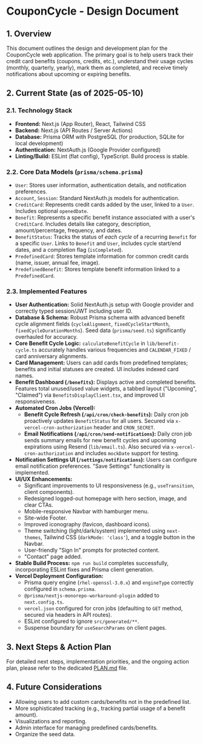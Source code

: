 # CouponCycle - Design Document

## 1. Overview

This document outlines the design and development plan for the CouponCycle web application. The primary goal is to help users track their credit card benefits (coupons, credits, etc.), understand their usage cycles (monthly, quarterly, yearly), mark them as completed, and receive timely notifications about upcoming or expiring benefits.

## 2. Current State (as of 2025-05-10)

### 2.1. Technology Stack

*   **Frontend:** Next.js (App Router), React, Tailwind CSS
*   **Backend:** Next.js (API Routes / Server Actions)
*   **Database:** Prisma ORM with PostgreSQL (for production, SQLite for local development)
*   **Authentication:** NextAuth.js (Google Provider configured)
*   **Linting/Build:** ESLint (flat config), TypeScript. Build process is stable.

### 2.2. Core Data Models (`prisma/schema.prisma`)

*   `User`: Stores user information, authentication details, and notification preferences.
*   `Account`, `Session`: Standard NextAuth.js models for authentication.
*   `CreditCard`: Represents credit cards added by the user, linked to a `User`. Includes optional `openedDate`.
*   `Benefit`: Represents a specific benefit instance associated with a user's `CreditCard`. Includes details like category, description, amount/percentage, frequency, and dates.
*   `BenefitStatus`: Tracks the status of *each cycle* of a recurring `Benefit` for a specific `User`. Links to `Benefit` and `User`, includes cycle start/end dates, and a completion flag (`isCompleted`).
*   `PredefinedCard`: Stores template information for common credit cards (name, issuer, annual fee, image).
*   `PredefinedBenefit`: Stores template benefit information linked to a `PredefinedCard`.

### 2.3. Implemented Features

*   **User Authentication:** Solid NextAuth.js setup with Google provider and correctly typed session/JWT including user ID.
*   **Database & Schema:** Robust Prisma schema with advanced benefit cycle alignment fields (`cycleAlignment`, `fixedCycleStartMonth`, `fixedCycleDurationMonths`). Seed data (`prisma/seed.ts`) significantly overhauled for accuracy.
*   **Core Benefit Cycle Logic:** `calculateBenefitCycle` in `lib/benefit-cycle.ts` accurately handles various frequencies and `CALENDAR_FIXED` / card anniversary alignments.
*   **Card Management:** Users can add cards from predefined templates; benefits and initial statuses are created. UI includes indexed card names.
*   **Benefit Dashboard (`/benefits`):** Displays active and completed benefits. Features total unused/used value widgets, a tabbed layout ("Upcoming", "Claimed") via `BenefitsDisplayClient.tsx`, and improved UI responsiveness.
*   **Automated Cron Jobs (Vercel):**
    *   **Benefit Cycle Refresh (`/api/cron/check-benefits`):** Daily cron job proactively updates `BenefitStatus` for all users. Secured via `x-vercel-cron-authorization` header and `CRON_SECRET`.
    *   **Email Notifications (`/api/cron/send-notifications`):** Daily cron job sends summary emails for new benefit cycles and upcoming expirations using Resend (`lib/email.ts`). Also secured via `x-vercel-cron-authorization` and includes `mockDate` support for testing.
*   **Notification Settings UI (`/settings/notifications`):** Users can configure email notification preferences. "Save Settings" functionality is implemented.
*   **UI/UX Enhancements:**
    *   Significant improvements to UI responsiveness (e.g., `useTransition`, client components).
    *   Redesigned logged-out homepage with hero section, image, and clear CTAs.
    *   Mobile-responsive Navbar with hamburger menu.
    *   Site-wide Footer.
    *   Improved iconography (favicon, dashboard icons).
    *   Theme switching (light/dark/system) implemented using `next-themes`, Tailwind CSS (`darkMode: 'class'`), and a toggle button in the Navbar.
    *   User-friendly "Sign In" prompts for protected content.
    *   "Contact" page added.
*   **Stable Build Process:** `npm run build` completes successfully, incorporating ESLint fixes and Prisma client generation.
*   **Vercel Deployment Configuration:**
    *   Prisma query engine (`rhel-openssl-3.0.x`) and `engineType` correctly configured in `schema.prisma`.
    *   `@prisma/nextjs-monorepo-workaround-plugin` added to `next.config.ts`.
    *   `vercel.json` configured for cron jobs (defaulting to `GET` method, secured via headers in API routes).
    *   ESLint configured to ignore `src/generated/**`.
    *   Suspense boundary for `useSearchParams` on client pages.

## 3. Next Steps & Action Plan

For detailed next steps, implementation priorities, and the ongoing action plan, please refer to the dedicated [PLAN.md](./PLAN.md) file.

## 4. Future Considerations

*   Allowing users to add custom cards/benefits not in the predefined list.
*   More sophisticated tracking (e.g., tracking partial usage of a benefit amount).
*   Visualizations and reporting.
*   Admin interface for managing predefined cards/benefits. 
*  Organize the seed data. 
